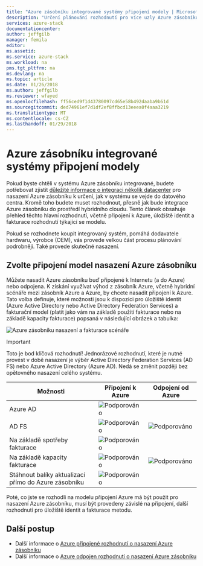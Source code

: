 ```yaml
---
title: "Azure zásobníku integrované systémy připojení modely | Microsoft Docs"
description: "Určení plánování rozhodnutí pro více uzly Azure zásobníku nasazení."
services: azure-stack
documentationcenter: 
author: jeffgilb
manager: femila
editor: 
ms.assetid: 
ms.service: azure-stack
ms.workload: na
pms.tgt_pltfrm: na
ms.devlang: na
ms.topic: article
ms.date: 01/26/2018
ms.author: jeffgilb
ms.reviewer: wfayed
ms.openlocfilehash: ff56ced9f1d43780097cd65e58b492daaba9b61d
ms.sourcegitcommit: ded74961ef7d1df2ef8ffbcd13eeea0f4aaa3219
ms.translationtype: MT
ms.contentlocale: cs-CZ
ms.lasthandoff: 01/29/2018
---
```

# <a name="azure-stack-integrated-systems-connection-models"></a>Azure zásobníku integrované systémy připojení modely
Pokud byste chtěli v systému Azure zásobníku integrované, budete potřebovat zjistit [důležité informace o integraci několik datacenter](azure-stack-datacenter-integration.md) pro nasazení Azure zásobníku k určení, jak v systému se vejde do datového centra. Kromě toho budete muset rozhodnout, přesně jak bude integrace Azure zásobníku do prostředí hybridního cloudu. Tento článek obsahuje přehled těchto hlavní rozhodnutí, včetně připojení k Azure, úložiště identit a fakturace rozhodnutí týkající se modelu.

Pokud se rozhodnete koupit integrovaný systém, pomáhá dodavatele hardwaru, výrobce (OEM), vás provede velkou část procesu plánování podrobněji. Také provede skutečné nasazení.

## <a name="choose-an-azure-stack-deployment-connection-model"></a>Zvolte připojení model nasazení Azure zásobníku
Můžete nasadit Azure zásobníku buď připojené k Internetu (a do Azure) nebo odpojena. K získání využívat výhod z zásobník Azure, včetně hybridní scénáře mezi zásobník Azure a Azure, by chcete nasadit připojení k Azure. Tato volba definuje, které možnosti jsou k dispozici pro úložiště identit (Azure Active Directory nebo Active Directory Federation Services) a fakturační model (platit jako vám na základě použití fakturace nebo na základě kapacity fakturace) popsaná v následující obrázek a tabulka: 

![Azure zásobníku nasazení a fakturace scénáře](media/azure-stack-deployment-decisions/azure-stack-scenarios.png)   
  
> [!IMPORTANT]
> Toto je bod klíčová rozhodnutí! Jednorázové rozhodnutí, které je nutné provést v době nasazení je výběr Active Directory Federation Services (AD FS) nebo Azure Active Directory (Azure AD). Nedá se změnit později bez opětovného nasazení celého systému.  


|Možnosti|Připojení k Azure|Odpojení od Azure|
|-----|-----|-----|
|Azure AD|![Podporováno](media/azure-stack-deployment-decisions/check.png)| |
|AD FS|![Podporováno](media/azure-stack-deployment-decisions/check.png)|![Podporováno](media/azure-stack-deployment-decisions/check.png)|
|Na základě spotřeby fakturace|![Podporováno](media/azure-stack-deployment-decisions/check.png)| |
|Na základě kapacity fakturace|![Podporováno](media/azure-stack-deployment-decisions/check.png)|![Podporováno](media/azure-stack-deployment-decisions/check.png)|
|Stáhnout balíky aktualizací přímo do Azure zásobníku|![Podporováno](media/azure-stack-deployment-decisions/check.png)|  |

Poté, co jste se rozhodli na modelu připojení Azure má být použit pro nasazení Azure zásobníku, musí být provedeny závislé na připojení, další rozhodnutí pro úložiště identit a fakturace metodu. 

## <a name="next-steps"></a>Další postup
- Další informace o [Azure připojené rozhodnutí o nasazení Azure zásobníku](azure-stack-connected-deployment.md)
- Další informace o [Azure odpojen rozhodnutí o nasazení Azure zásobníku](azure-stack-disconnected-deployment.md)
